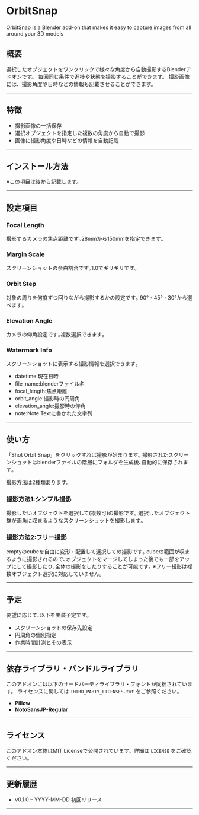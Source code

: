 # OrbitSnap
OrbitSnap is a Blender add-on that makes it easy to capture images from all around your 3D models

## 概要

選択したオブジェクトをワンクリックで様々な角度から自動撮影するBlenderアドオンです。
毎回同じ条件で進捗や状態を撮影することができます。
撮影画像には、撮影角度や日時などの情報も記載させることができます。

---

## 特徴
- 撮影画像の一括保存
- 選択オブジェクトを指定した複数の角度から自動で撮影
- 画像に撮影角度や日時などの情報を自動記載

---

## インストール方法

※この項目は後から記載します。

---

## 設定項目

### Focal Length
撮影するカメラの焦点距離です｡28mmから150mmを指定できます｡

### Margin Scale
スクリーンショットの余白割合です｡1.0でギリギリです｡

### Orbit Step
対象の周りを何度ずつ回りながら撮影するかの設定です｡
90°・45°・30°から選べます｡

### Elevation Angle
カメラの仰角設定です｡複数選択できます｡

### Watermark Info
スクリーンショットに表示する撮影情報を選択できます｡
- datetime:現在日時
- file_name:blenderファイル名
- focal_length:焦点距離
- orbit_angle:撮影時の円周角
- elevation_angle:撮影時の仰角
- note:Note Textに書かれた文字列

---

## 使い方
「Shot Orbit Snap」をクリックすれば撮影が始まります｡
撮影されたスクリーンショットはblenderファイルの階層にフォルダを生成後､自動的に保存されます｡

撮影方法は2種類あります｡

### 撮影方法1:シンプル撮影
撮影したいオブジェクトを選択して(複数可)の撮影です｡
選択したオブジェクト群が画角に収まるようなスクリーンショットを撮影します｡


### 撮影方法2:フリー撮影
emptyのcubeを自由に変形・配置して選択しての撮影です｡
cubeの範囲が収まるように撮影されるので､オブジェクトをマージしてしまった後でも一部をアップにして撮影したり､全体の撮影をしたりすることが可能です｡
※フリー撮影は複数オブジェクト選択に対応していません｡

---

## 予定
要望に応じて､以下を実装予定です｡
- スクリーンショットの保存先設定
- 円周角の個別指定
- 作業時間計測とその表示

---

## 依存ライブラリ・バンドルライブラリ

このアドオンには以下のサードパーティライブラリ・フォントが同梱されています。
ライセンスに関しては `THIRD_PARTY_LICENSES.txt` をご参照ください。

- **Pillow**
- **NotoSansJP-Regular**

---

## ライセンス
このアドオン本体はMIT Licenseで公開されています。詳細は `LICENSE` をご確認ください。

---

## 更新履歴

- v0.1.0 – YYYY-MM-DD
  初回リリース

---

